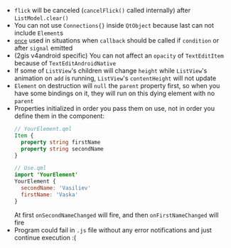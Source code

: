 * `flick` will be canceled (`cancelFlick()` called internally) after `ListModel.clear()`
* You can not use `Connections{}` inside `QtObject` because last can not include `Element`s
* [`once`](https://gist.github.com/drzhbe/cacc4115f388d3753132) used in situations when `callback` should be called if `condition` or after `signal` emitted
* (2gis v4android specific) You can not affect an `opacity` of `TextEditItem` because of `TextEditAndroidNative`
* If some of `ListView`'s children will change `height` while `ListView`'s animation on `add` is running, `ListView`'s `contentHeight` will not update
* `Element` on destruction will `null` the `parent` property first, so when you have some bindings on it, they will run on this dying element with no `parent`
* Properties initialized in order you pass them on use, not in order you define them in the component:
  ```qml
  // YourElement.qml
  Item {
    property string firstName
    property string secondName
  }

  // Use.qml
  import 'YourElement'
  YourElement {
    secondName: 'Vasiliev'
    firstName: 'Vaska'
  }
  ```
  At first `onSecondNameChanged` will fire, and then `onFirstNameChanged` will fire
* Program could fail in `.js` file without any error notifications and just continue execution :(
